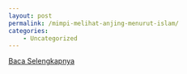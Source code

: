 ```yaml
---
layout: post
permalink: /mimpi-melihat-anjing-menurut-islam/
categories:
    - Uncategorized
---
```


[Baca Selengkapnya](/01)